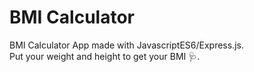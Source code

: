 # BMI Calculator
BMI Calculator App made with JavascriptES6/Express.js.<br>
Put your weight and height to get your BMI 🩺.
